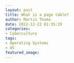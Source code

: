 ```yaml
---
layout: post
title: What is a page table?
author: Martin Thoma
date: 2012-12-22 01:35:29
categories: 
- Cyberculture
tags: 
- Operating Systems
- OS
featured_image: 
---
```

